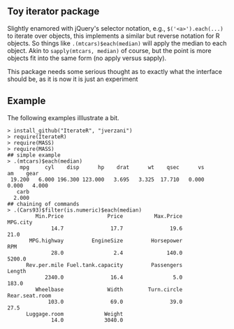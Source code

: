 Toy iterator package
---------------------------

Slightly enamored with jQuery's selector notation, e.g., 
`$('<a>').each(...)`  to iterate over objects, this implements a similar but reverse
notation for R objects. So things like `.(mtcars)$each(median)` will
apply the median to each object. Akin to `sapply(mtcars, median)` of
course, but the point is more objects fit into the same form (no apply
versus sapply).

This package needs some serious thought as to exactly what the
interface should be, as it is now it is just an experiment

Example
-------

The following examples illlustrate a bit. 
    
    > install_github("IterateR", "jverzani")
    > require(IterateR)
    > require(MASS)
    > require(MASS)
    ## simple example
    > .(mtcars)$each(median)
        mpg     cyl    disp      hp    drat      wt    qsec      vs      am    gear 
     19.200   6.000 196.300 123.000   3.695   3.325  17.710   0.000   0.000   4.000 
       carb 
      2.000 
    ## chaining of commands
    > .(Cars93)$filter(is.numeric)$each(median)
             Min.Price              Price          Max.Price           MPG.city 
                  14.7               17.7               19.6               21.0 
           MPG.highway         EngineSize         Horsepower                RPM 
                  28.0                2.4              140.0             5200.0 
          Rev.per.mile Fuel.tank.capacity         Passengers             Length 
                2340.0               16.4                5.0              183.0 
             Wheelbase              Width        Turn.circle     Rear.seat.room 
                 103.0               69.0               39.0               27.5 
          Luggage.room             Weight 
                  14.0             3040.0 
    
